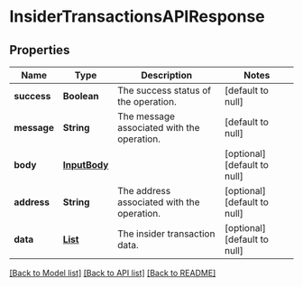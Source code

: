 # InsiderTransactionsAPIResponse
## Properties

| Name | Type | Description | Notes |
|------------ | ------------- | ------------- | -------------|
| **success** | **Boolean** | The success status of the operation. | [default to null] |
| **message** | **String** | The message associated with the operation. | [default to null] |
| **body** | [**InputBody**](InputBody.md) |  | [optional] [default to null] |
| **address** | **String** | The address associated with the operation. | [optional] [default to null] |
| **data** | [**List**](InsiderTransaction.md) | The insider transaction data. | [optional] [default to null] |

[[Back to Model list]](../README.md#documentation-for-models) [[Back to API list]](../README.md#documentation-for-api-endpoints) [[Back to README]](../README.md)

